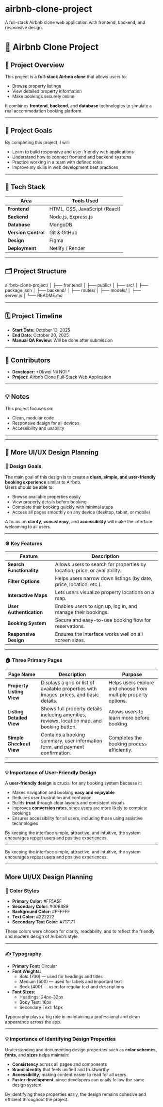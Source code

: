 # airbnb-clone-project
A full-stack Airbnb clone web application with frontend, backend, and responsive design.

# 🏡 Airbnb Clone Project

## 📖 Project Overview
This project is a **full-stack Airbnb clone** that allows users to:
- Browse property listings
- View detailed property information
- Make bookings securely online

It combines **frontend**, **backend**, and **database** technologies to simulate a real accommodation booking platform.

---

## 🎯 Project Goals
By completing this project, I will:
- Learn to build responsive and user-friendly web applications
- Understand how to connect frontend and backend systems
- Practice working in a team with defined roles
- Improve my skills in web development best practices

---

## 🧰 Tech Stack
| Area | Tools Used |
|------|-------------|
| **Frontend** | HTML, CSS, JavaScript (React) |
| **Backend** | Node.js, Express.js |
| **Database** | MongoDB |
| **Version Control** | Git & GitHub |
| **Design** | Figma |
| **Deployment** | Netlify / Render |

---

## 🗂️ Project Structure

airbnb-clone-project/
│
├── frontend/
│ ├── public/
│ ├── src/
│ ├── package.json
│
├── backend/
│ ├── routes/
│ ├── models/
│ ├── server.js
│
└── README.md





---

## 🗓️ Project Timeline
- **Start Date:** October 13, 2025  
- **End Date:** October 20, 2025  
- **Manual QA Review:** Will be done after submission

---

## 👥 Contributors
- **Developer:** *Okwei Nii NOI *
- **Project:** Airbnb Clone Full-Stack Web Application

---

## 💡 Notes
This project focuses on:
- Clean, modular code
- Responsive design for all devices
- Accessibility and usability

---

---
## 🎨 More UI/UX Design Planning

### 🎯 Design Goals
The main goal of this design is to create a **clean, simple, and user-friendly booking experience** similar to Airbnb.  
Users should be able to:
- Browse available properties easily  
- View property details before booking  
- Complete their booking quickly with minimal steps  
- Access all pages smoothly on any device (desktop, tablet, or mobile)

A focus on **clarity**, **consistency**, and **accessibility** will make the interface welcoming to all users.

---

### ⚙️ Key Features
| **Feature** | **Description** |
|--------------|-----------------|
| **Search Functionality** | Allows users to search for properties by location, price, or availability. |
| **Filter Options** | Helps users narrow down listings (by date, price, location, etc.). |
| **Interactive Maps** | Lets users visualize property locations on a map. |
| **User Authentication** | Enables users to sign up, log in, and manage their bookings. |
| **Booking System** | Secure and easy-to-use booking flow for reservations. |
| **Responsive Design** | Ensures the interface works well on all screen sizes. |

---

### 🏠 Three Primary Pages

| **Page Name** | **Description** | **Purpose** |
|----------------|------------------|--------------|
| **Property Listing View** | Displays a grid or list of available properties with images, prices, and basic details. | Helps users explore and choose from multiple property options. |
| **Listing Detailed View** | Shows full property details including amenities, reviews, location map, and booking button. | Allows users to learn more before booking. |
| **Simple Checkout View** | Contains a booking summary, user information form, and payment confirmation. | Completes the booking process efficiently. |

---

### 💡 Importance of User-Friendly Design
A **user-friendly design** is crucial for any booking system because it:
- Makes navigation and booking **easy and enjoyable**  
- Reduces user frustration and confusion  
- Builds **trust** through clear layouts and consistent visuals  
- Improves **conversion rates**, since users are more likely to complete bookings  
- Ensures accessibility for all users, including those using assistive technologies  

By keeping the interface simple, attractive, and intuitive, the system encourages repeat users and positive experiences.

---
By keeping the interface simple, attractive, and intuitive, the system encourages repeat users and positive experiences.

---

## More UI/UX Design Planning

### 🎨 Color Styles
- **Primary Color:** #FF5A5F  
- **Secondary Color:** #008489  
- **Background Color:** #FFFFFF  
- **Text Color:** #222222  
- **Secondary Text Color:** #717171  

These colors were chosen for clarity, readability, and to reflect the friendly and modern design of Airbnb’s style.

---

### ✍️ Typography
- **Primary Font:** Circular  
- **Font Weights:**  
  - Bold (700) — used for headings and titles  
  - Medium (500) — used for labels and important text  
  - Book (400) — used for regular text and descriptions  
- **Font Sizes:**  
  - Headings: 24px–32px  
  - Body Text: 16px  
  - Secondary Text: 14px  

Typography plays a big role in maintaining a professional and clean appearance across the app.

---

### 💡 Importance of Identifying Design Properties
Understanding and documenting design properties such as **color schemes**, **fonts**, and **sizes** helps maintain:
- **Consistency** across all pages and components  
- **Brand identity** that feels unified and trustworthy  
- **Accessibility**, making content easier to read for all users  
- **Faster development**, since developers can easily follow the same design system  

By identifying these properties early, the design remains cohesive and efficient throughout the project.
